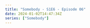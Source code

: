 ```yaml
---
title: "Somebody - S1E6 - Episode 06"
date: 2024-01-02T14:47:34Z
series: ["Somebody"]
---
```



<mux-player stream-type="on-demand"
  src="https://kp3d-my.sharepoint.com/personal/ryoo_kp3d_onmicrosoft_com/_layouts/15/download.aspx?share=EZNwVnHqKdtMrRLFxx1R8x4BCT0W3GCfxxHGZjAygCCFww" prefer-playback="mse" controls>
  </mux-player>
  
  
  <script src="https://cdn.jsdelivr.net/npm/@mux/mux-player"></script>
  
 <script type="application/ld+json">
 {
  "@context": "https://schema.org/",
  "@type": "VideoObject",
  "name": "Somebody - S1E6 - Episode 06",
  "contentUrl": "https://stream.mux.com/kUcC8tHVb22e5J9T6zWcMiQ00FmtuJGbjN6BQnv00b85w.m3u8",
  "thumbnailUrl": "https://www.themoviedb.org/t/p/original/zwsJRRmVozVZ1tDs8buIs97pCqm.jpg?width=314&fit_mode=preserve&time=25",
  "uploadDate": "2023-12-17T02:49:19Z",
}

</script>